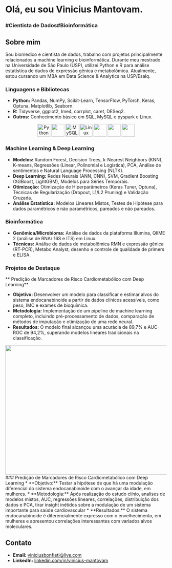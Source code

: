 <h1>Olá, eu sou Vinicius Mantovam.</h1>
<h3>#Cientista de Dados#Bioinformática</h3>

## Sobre mim
Sou biomedico e cientista de dados, trabalho com projetos principalmente relacionados a machine learning e bioinformática. Durante meu mestrado na Universidade de São Paulo (USP), utilizei Python e R para análise estatística de dados de expressão gênica e metabolômica. Atualmente, estou cursando um MBA em Data Science & Analytics na USP/Esalq.


### Linguagens e Bibliotecas
* **Python:** Pandas, NumPy, Scikit-Learn, TensorFlow, PyTorch, Keras, Optuna, Matplotlib, Seaborn.
* **R:** Tidyverse, ggplot2, Ime4, corrplot, caret, DESeq2.
* **Outros:** Conhecimento básico em SQL, MySQL e pyspark e Linux.
<p align="center">
  <a href="https://www.python.org/" target="_blank"><img src="https://cdn.jsdelivr.net/gh/devicons/devicon@latest/icons/python/python-original.svg" alt="Python" width="40" height="40"/></a>
  <a href="https://www.r-project.org/" target="_blank"><img src="https://cdn.jsdelivr.net/gh/devicons/devicon@latest/icons/rstudio/rstudio-plain.svg" width="40" height="40"/></a>
  <a href="https://www.mysql.com/" target="_blank"><img src="https://cdn.jsdelivr.net/gh/devicons/devicon@latest/icons/mysql/mysql-original.svg" alt="MySQL" width="40" height="40"/></a>
  <a href="https://www.linux.org/" target="_blank"><img src="https://cdn.jsdelivr.net/gh/devicons/devicon@latest/icons/linux/linux-original.svg" alt="Linux" width="40" height="40"/></a>
  <img src="https://cdn.jsdelivr.net/gh/devicons/devicon@latest/icons/tensorflow/tensorflow-original.svg" width="40" height="40"/>
  <img src="https://cdn.jsdelivr.net/gh/devicons/devicon@latest/icons/pytorch/pytorch-original.svg"  width="40" height="40"/>
  <img src="https://cdn.jsdelivr.net/gh/devicons/devicon@latest/icons/keras/keras-original.svg" width="40" height="40" />
 
          
          
  </a>
</p>

### Machine Learning & Deep Learning
* **Modelos:** Random Forest, Decision Trees, k-Nearest Neighbors (KNN), K-means, Regressões (Linear, Polinomial e Logística), PCA, Análise de sentimentos e Natural Language Processing (NLTK).
* **Deep Learning:** Redes Neurais (ANN, CNN), SVM, Gradient Boosting (XGBoost, LightGBM), Modelos para Séries Temporais.
* **Otimização:** Otimização de Hiperparâmetros (Keras Tuner, Optuna), Técnicas de Regularização (Dropout, L1/L2 Pruning) e Validação Cruzada.
* **Análise Estatística:** Modelos Lineares Mistos, Testes de Hipótese para dados paramétricos e não paramétricos, pareados e não pareados.

### Bioinformática
* **Genômica/Microbioma:** Análise de dados da plataforma Illumina, QIIME 2 (análise de RNAr 16S e ITS) em Linux.
* **Técnicas:** Análise de dados de metabolômica RMN e expressão gênica (RT-PCR), Metabo Analyst, desenho e controle de qualidade de primers e ELISA.

### Projetos de Destaque
** Predição de Marcadores de Risco Cardiometabólico com Deep Learning**
* **Objetivo:** Desenvolver um modelo para classificar e estimar alvos do sistema endocanabinoide a partir de dados clínicos acessíveis, como peso, IMC e exames de bioquímica.
* **Metodologia:** Implementação de um pipeline de machine learning completo, incluindo pré-processamento de dados, comparação de métodos de imputação e otimização de uma rede neural.
* **Resultados:** O modelo final alcançou uma acurácia de 89,7% e AUC-ROC de 94,2%, superando modelos lineares tradicionais na classificação.
 <img src="https://media.discordapp.net/attachments/623300452552802305/1400922080589119598/Imagem1.jpg?ex=688e65db&is=688d145b&hm=164805e3519b4157eeaf2d52b4c125efb06b2b3111add51e53722a9ca344f529&=&format=webp&width=658&height=404" width="650" height="405" />
### Predição de Marcadores de Risco Cardiometabólico com Deep Learning
* **Objetivo:** Testar a hipótese de que há uma modulação diferencial do sistema endocanabinoide com o avançar da idade, em mulheres.
* **Metodologia:** Após realização do estudo clínio, analises de modelos mistos, AUC, regressões lineares, correlações, distribuição dos dados e PCA, tirar insight inétidos sobre a modulação de um sistema importante para saúde cardiovascular
* **Resultados:** O sistema endocanabinoide é diferencialmente expresso com o envelhecimento, em mulheres e apresentou correlações interessantes com variados alvos moleculares.

## Contato
* **Email:** viniciusbonfieti@live.com
* **LinkedIn:** [linkedin.com/in/vinicius-mantovam](https://www.linkedin.com/in/vinicius-mantovam)
